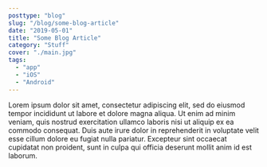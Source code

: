 ```yaml
---
posttype: "blog"
slug: "/blog/some-blog-article"
date: "2019-05-01"
title: "Some Blog Article"
category: "Stuff"
cover: "./main.jpg"
tags:
  - "app"
  - "iOS"
  - "Android"
---
```


Lorem ipsum dolor sit amet, consectetur adipiscing elit, sed do eiusmod tempor incididunt ut labore et dolore magna aliqua. Ut enim ad minim veniam, quis nostrud exercitation ullamco laboris nisi ut aliquip ex ea commodo consequat. Duis aute irure dolor in reprehenderit in voluptate velit esse cillum dolore eu fugiat nulla pariatur. Excepteur sint occaecat cupidatat non proident, sunt in culpa qui officia deserunt mollit anim id est laborum.
